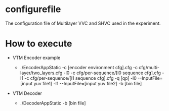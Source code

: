 # configurefile
The configuration file of Multilayer VVC and SHVC used in the experiment.

How to execute
===============================
* VTM Encoder example
  - ./EncoderAppStatic -c [encoder environment cfg].cfg -c cfg/multi-layer/two_layers.cfg -l0 -c cfg/per-sequence/[l0 sequence cfg].cfg -l1 -c cfg/per-sequence/[l1 sequence cfg].cfg -q [qp] -l0 --InputFile=[input yuv file1] -l1 --InputFile=[input yuv file2] -b [bin file]

* VTM Decoder
  - ./DecoderAppStatic -b [bin file]
